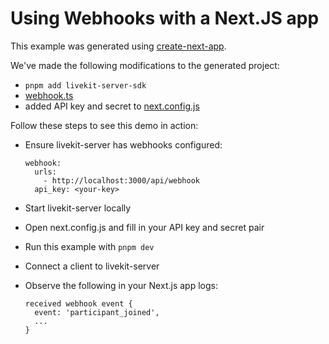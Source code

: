 # Using Webhooks with a Next.JS app

This example was generated using [create-next-app](https://nextjs.org/docs/api-reference/create-next-app).

We've made the following modifications to the generated project:

- `pnpm add livekit-server-sdk`
- [webhook.ts](pages/api/webhook.ts)
- added API key and secret to [next.config.js](next.config.js)

Follow these steps to see this demo in action:

- Ensure livekit-server has webhooks configured:

  ```
  webhook:
    urls:
      - http://localhost:3000/api/webhook
    api_key: <your-key>
  ```

- Start livekit-server locally
- Open next.config.js and fill in your API key and secret pair
- Run this example with `pnpm dev`
- Connect a client to livekit-server
- Observe the following in your Next.js app logs:

  ```
  received webhook event {
    event: 'participant_joined',
    ...
  }
  ```
